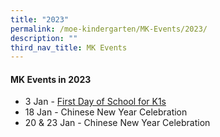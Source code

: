 ```yaml
---
title: "2023"
permalink: /moe-kindergarten/MK-Events/2023/
description: ""
third_nav_title: MK Events
---
```

#### MK Events in 2023
<ul>
	<li>3 Jan - <a href="https://www.facebook.com/huaminprimaryschool/posts/pfbid033r6o41Z1pr9PaHf7xbqnVpLsPdux119T7HTCPMqfTZk7t5xrXPKwRpAXXYxbGMZGl">First Day of School for K1s</a></li>
	<li>18 Jan - Chinese New Year Celebration</li>
	<li>	20 & 23 Jan - Chinese New Year Celebration</li>